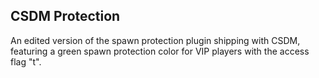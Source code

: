 ## CSDM Protection

An edited version of the spawn protection plugin shipping with CSDM, featuring a green spawn protection color for VIP players with the access flag "t".